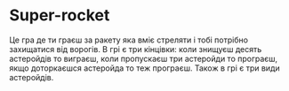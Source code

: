 # Super-rocket
Це гра де ти граєш за ракету яка вміє стреляти і тобі потрібно захищатися від ворогів. В грі є три кінцівки: коли знищуєш десять астеройдів то виграєш, коли пропускаєш три астеройди то програєш, якщо доторкаєшся астеройда то теж програєш. Також в грі є три види астеройдів.
